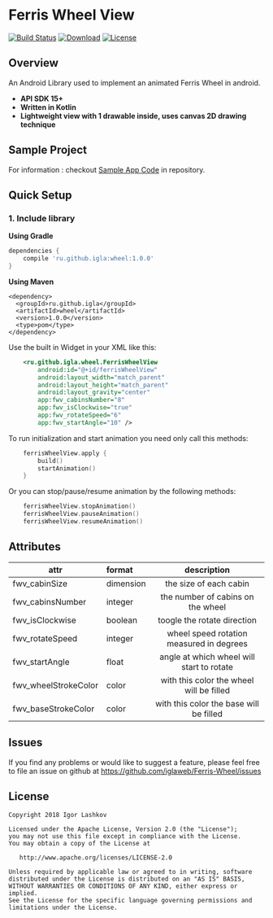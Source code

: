 # Ferris Wheel View

[![Build Status][build-status-svg]][build-status-link]
[![Download](https://api.bintray.com/packages/iglaweb/maven/Ferris-Wheel/images/download.svg)](https://bintray.com/iglaweb/maven/Ferris-Wheel/_latestVersion)
[![License](https://img.shields.io/badge/license-Apache%202-4EB1BA.svg?style=flat-square)](https://www.apache.org/licenses/LICENSE-2.0.html)


## Overview

An Android Library used to implement an animated Ferris Wheel in android.

- **API SDK 15+**
- **Written in Kotlin**
- **Lightweight view with 1 drawable inside, uses canvas 2D drawing technique**


## Sample Project

For information : checkout [Sample App Code](https://github.com/iglaweb/Ferris-Wheel/tree/master/sample/) in repository.


## Quick Setup

### 1. Include library

**Using Gradle**

``` gradle
dependencies {
    compile 'ru.github.igla:wheel:1.0.0'
}
```

**Using Maven**

``` maven
<dependency>
  <groupId>ru.github.igla</groupId>
  <artifactId>wheel</artifactId>
  <version>1.0.0</version>
  <type>pom</type>
</dependency>
```

Use the built in Widget in your XML like this:

```xml
    <ru.github.igla.wheel.FerrisWheelView
        android:id="@+id/ferrisWheelView"
        android:layout_width="match_parent"
        android:layout_height="match_parent"
        android:layout_gravity="center"
        app:fwv_cabinsNumber="8"
        app:fwv_isClockwise="true"
        app:fwv_rotateSpeed="6"
        app:fwv_startAngle="10" />
```


To run initialization and start animation you need only call this methods:

``` kotlin
    ferrisWheelView.apply {
        build()
        startAnimation()
    }
```

Or you can stop/pause/resume animation by the following methods:
``` kotlin
    ferrisWheelView.stopAnimation()
    ferrisWheelView.pauseAnimation()
    ferrisWheelView.resumeAnimation()
```


## Attributes
|attr|format|description|
|---|:---|:---:|
|fwv_cabinSize|dimension|the size of each cabin|
|fwv_cabinsNumber|integer|the number of cabins on the wheel|
|fwv_isClockwise|boolean|toogle the rotate direction|
|fwv_rotateSpeed|integer|wheel speed rotation measured in degrees|
|fwv_startAngle|float|angle at which wheel will start to rotate|
|fwv_wheelStrokeColor|color|with this color the wheel will be filled|
|fwv_baseStrokeColor|color|with this color the base will be filled|


Issues
------

If you find any problems or would like to suggest a feature, please
feel free to file an issue on github at
https://github.com/iglaweb/Ferris-Wheel/issues

## License

    Copyright 2018 Igor Lashkov

    Licensed under the Apache License, Version 2.0 (the "License");
    you may not use this file except in compliance with the License.
    You may obtain a copy of the License at

       http://www.apache.org/licenses/LICENSE-2.0

    Unless required by applicable law or agreed to in writing, software
    distributed under the License is distributed on an "AS IS" BASIS,
    WITHOUT WARRANTIES OR CONDITIONS OF ANY KIND, either express or implied.
    See the License for the specific language governing permissions and
    limitations under the License.

 [build-status-svg]: https://travis-ci.org/iglaweb/Ferris-Wheel.svg?branch=master
 [build-status-link]: https://travis-ci.org/iglaweb/Ferris-Wheel
 [license-svg]: https://img.shields.io/badge/license-APACHE-lightgrey.svg
 [license-link]: https://github.com/iglaweb/Ferris-Wheel/blob/master/LICENSE